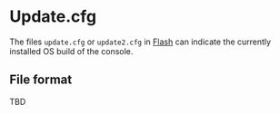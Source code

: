 # Update.cfg

The files `update.cfg` or `update2.cfg` in [Flash](xbox-boot-file-system.md) can indicate the currently installed OS build of the console.

## File format

TBD
